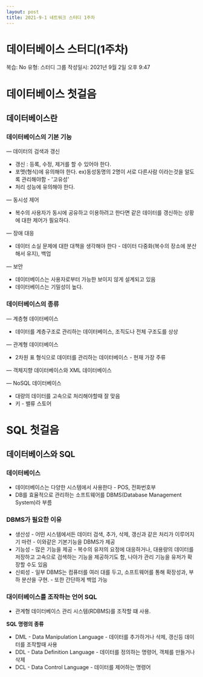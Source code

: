 ```yaml
---
layout: post
title: 2021-9-1 네트워크 스터디 1주차
---
```


# 데이터베이스 스터디(1주차)

복습: No
유형: 스터디 그룹
작성일시: 2021년 9월 2일 오후 9:47

# 데이터베이스 첫걸음

## 데이터베이스란

### 데이터베이스의 기본 기능

— 데이터의 검색과 갱신

- 갱신 : 등록, 수정, 제거를 할 수 있어야 한다.
- 포멧(형식)에 유의해야 한다. ex)동성동명의 2명이 서로 다른사람 이라는것을 알도록 관리해야함 - '고유성'
- 처리 성능에 유의해야 한다.

— 동시성 제어

- 복수의 사용자가 동시에 공유하고 이용하려고 한다면 같은 데이터를 갱신하는 상황에 대한 제어가 필요하다.

— 장애 대응

- 데이터 소실 문제에 대한 대책을 생각해야 한다 - 데이터 다중화(복수의 장소에 분산해서 유지), 백업

— 보안

- 데이터베이스는 사용자로부터 가능한 보이지 않게 설계되고 있음
- 데이터베이스는 기밀성이 높다.

### 데이터베이스의 종류

— 계층형 데이터베이스

- 데이터를 계층구조로 관리하는 데이터베이스, 조직도나 전체 구조도를 상상

— 관계형 데이터베이스

- 2차원 표 형식으로 데이터를 관리하는 데이터베이스 - 현재 가장 주류

— 객체지향 데이터베이스와 XML 데이터베이스

— NoSQL 데이터베이스

- 대량의 데이터를 고속으로 처리해야할때 잘 맞음
- 키 - 밸류 스토어

# SQL 첫걸음

## 데이터베이스와 SQL

### 데이터베이스

- 데이터베이스는 다양한 시스템에서 사용한다 - POS, 전화번호부
- DB를 효율적으로 관리하는 소프트웨어를 DBMS(Database Management System)라 부름

### DBMS가 필요한 이유

- 생산성 - 어떤 시스템에서든 데이터 검색, 추가, 삭제, 갱신과 같은 처리가 이루어지기 마련 - 이와같은 기본기능을 DBMS가 제공
- 기능성 - 많은 기능을 제공 - 복수의 유저의 요정에 대응하거나, 대용량의 데이터를 저장하고 고속으로 검색하는 기능을 제공하기도 함, 나아가 관리 기능을 유저가 확장할 수도 있음
- 신뢰성 - 일부 DBMS는 컴퓨터를 여러 대를 두고, 소프트웨어를 통해 확장성과, 부하 분산을 구현. - 또한 간단하게 백업 가능

### 대이터베이스를 조작하는 언어 SQL

- 관계형 데이터베이스 관리 시스템(RDBMS)를 조작할 떄 사용.

**SQL 명령의 종류**

- DML - Data Manipulation Language - 데이터를 추가하거나 삭제, 갱신등 데이터를 조작할때 사용
- DDL - Data Definition Language - 데이터를 정의하는 명령어, 객체를 만들거나 삭제
- DCL - Data Control Language - 데이터를 제어하는 명령어